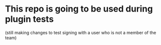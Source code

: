 # This repo is going to be used during plugin tests

(still making changes to test signing with a user who is not a member of the team)
